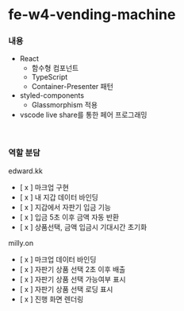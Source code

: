 # fe-w4-vending-machine

### 내용

-   React
    -   함수형 컴포넌트
    -   TypeScript
    -   Container-Presenter 패턴
-   styled-components
    -   Glassmorphism 적용
-   vscode live share를 통한 페어 프로그래밍

<br>

### 역할 분담

edward.kk

-   [ x ] 마크업 구현
-   [ x ] 내 지갑 데이터 바인딩
-   [ x ] 지갑에서 자판기 입금 기능
-   [ x ] 입금 5초 이후 금액 자동 반환
-   [ x ] 상품선택, 금액 입금시 기대시간 초기화

milly.on

-   [ x ] 마크업 데이터 바인딩
-   [ x ] 자판기 상품 선택 2초 이후 배출
-   [ x ] 자판기 상품 선택 가능여부 표시
-   [ x ] 자판기 상품 선택 로딩 표시
-   [ x ] 진행 화면 렌더링

<br>
